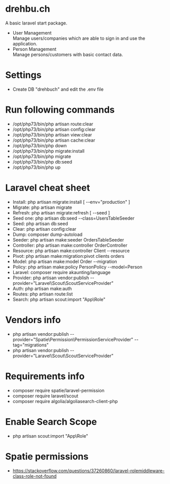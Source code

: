 # drehbu.ch
A basic laravel start package.

* User Management<br>
Manage users/companies which are able to sign in and use the application.
* Person Management<br>
Manage persons/customers with basic contact data.

# Settings
* Create DB "drehbuch" and edit the .env file

# Run following commands
* /opt/php73/bin/php artisan route:clear
* /opt/php73/bin/php artisan config:clear
* /opt/php73/bin/php artisan view:clear
* /opt/php73/bin/php artisan cache:clear
* /opt/php73/bin/php down
* /opt/php73/bin/php migrate:install
* /opt/php73/bin/php migrate
* /opt/php73/bin/php db:seed
* /opt/php73/bin/php up

# Laravel cheat sheet
- Install:      php artisan migrate:install [ --env="production" ]
- Migrate:      php artisan migrate
- Refresh:      php artisan migrate:refresh [ --seed ]
- Seed one:     php artisan db:seed --class=UsersTableSeeder
- Seed:         php artisan db:seed
- Clear:        php artisan config:clear
- Dump:         composer dump-autoload
- Seeder:       php artisan make:seeder OrdersTableSeeder
- Controller:   php artisan make:controller OrderController
- Resource:     php artisan make:controller Client --resource
- Pivot:        php artisan make:migration:pivot clients orders
- Model:        php artisan make:model Order --migration
- Policy:       php artisan make:policy PersonPolicy --model=Person
- Laravel:      composer require akaunting/language
- Provider:     php artisan vendor:publish --provider="Laravel\Scout\ScoutServiceProvider"
- Auth:         php artisan make:auth
- Routes:       php artisan route:list
- Search:       php artisan scout:import "App\Role"

# Vendors info
- php artisan vendor:publish --provider="Spatie\Permission\PermissionServiceProvider" --tag="migrations"
- php artisan vendor:publish --provider="Laravel\Scout\ScoutServiceProvider"

# Requirements info
- composer require spatie/laravel-permission
- composer require laravel/scout
- composer require algolia/algoliasearch-client-php

# Enable Search Scope
- php artisan scout:import "App\Role"

# Spatie permissions
- https://stackoverflow.com/questions/37260860/laravel-rolemiddleware-class-role-not-found